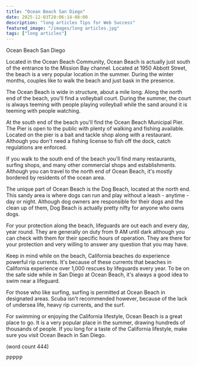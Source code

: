 ```yaml
---
title: "Ocean Beach San Diego"
date: 2025-12-03T20:06:14-08:00
description: "long articles Tips for Web Success"
featured_image: "/images/long articles.jpg"
tags: ["long articles"]
---
```


Ocean Beach San Diego

Located in the Ocean Beach Community, Ocean Beach is 
actually just south of the entrance to the Mission 
Bay channel.  Located at 1950 Abbott Street, the beach
is a very popular location in the summer.  During the
winter months, couples like to walk the beach and 
just bask in the presence.

The Ocean Beach is wide in structure, about a mile
long.  Along the north end of the beach, you'll find
a volleyball court.  During the summer, the court is
always teeming with people playing volleyball while
the sand around it is teeming with people watching.

At the south end of the beach you'll find the Ocean
Beach Municipal Pier.  The Pier is open to the public
with plenty of walking and fishing available.  Located
on the pier is a bait and tackle shop along with a 
restaurant.  Although you don't need a fishing license
to fish off the dock, catch regulations are enforced.

If you walk to the south end of the beach you'll find 
many restaurants, surfing shops, and many other commercial
shops and establishments.  Although you can travel to
the north end of Ocean Beach, it's mostly bordered by
residents of the ocean area.

The unique part of Ocean Beach is the Dog Beach, located
at the north end.  This sandy area is where dogs can
run and play without a leash - anytime - day or night.
Although dog owners are responsible for their dogs and
the clean up of them, Dog Beach is actually pretty 
nifty for anyone who owns dogs.

For your protection along the beach, lifeguards are
out each and every day, year round.  They are generally
on duty from 9 AM until dark although you can check with
them for their specific hours of operation.  They are 
there for your protection and very willing to answer
any question that you may have.

Keep in mind while on the beach, California beaches do
experience powerful rip currents.  It's because of these
currents that beaches in California experience over
1,000 rescues by lifeguards every year.  To be on the
safe side while in San Diego at Ocean Beach, it's
always a good idea to swim near a lifeguard.

For those who like surfing, surfing is permitted at
Ocean Beach in designated areas.  Scuba isn't recommended
however, because of the lack of undersea life, heavy
rip currents, and the surf.  

For swimming or enjoying the California lifestyle, Ocean
Beach is a great place to go.  It is a very popular
place in the summer, drawing hundreds of thousands of
people.  If you long for a taste of the California 
lifestyle, make sure you visit Ocean Beach in San 
Diego.

(word count 444)

PPPPP
